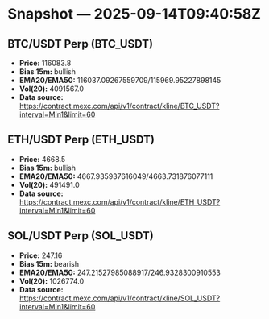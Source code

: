 # Snapshot — 2025-09-14T09:40:58Z

## BTC/USDT Perp (BTC_USDT)
- **Price:** 116083.8
- **Bias 15m:** bullish
- **EMA20/EMA50:** 116037.09267559709/115969.95227898145
- **Vol(20):** 4091567.0
- **Data source:** https://contract.mexc.com/api/v1/contract/kline/BTC_USDT?interval=Min1&limit=60

## ETH/USDT Perp (ETH_USDT)
- **Price:** 4668.5
- **Bias 15m:** bullish
- **EMA20/EMA50:** 4667.935937616049/4663.731876077111
- **Vol(20):** 491491.0
- **Data source:** https://contract.mexc.com/api/v1/contract/kline/ETH_USDT?interval=Min1&limit=60

## SOL/USDT Perp (SOL_USDT)
- **Price:** 247.16
- **Bias 15m:** bearish
- **EMA20/EMA50:** 247.21527985088917/246.9328300910553
- **Vol(20):** 1026774.0
- **Data source:** https://contract.mexc.com/api/v1/contract/kline/SOL_USDT?interval=Min1&limit=60
